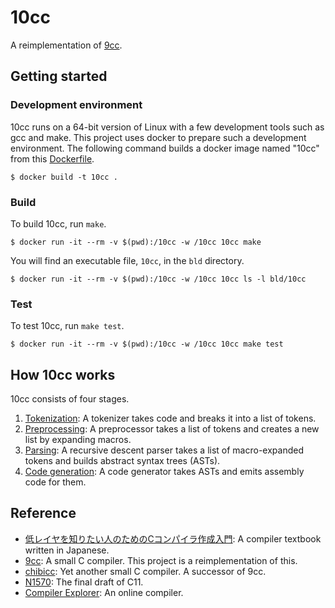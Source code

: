 # 10cc

A reimplementation of [9cc](https://github.com/rui314/9cc).

## Getting started

### Development environment

10cc runs on a 64-bit version of Linux with a few development tools such as gcc and make. This project uses docker to prepare such a development environment. The following command builds a docker image named "10cc" from this [Dockerfile](./Dockerfile).

```commandline
$ docker build -t 10cc .
```

### Build

To build 10cc, run `make`.

```commandline
$ docker run -it --rm -v $(pwd):/10cc -w /10cc 10cc make
```

You will find an executable file, `10cc`, in the `bld` directory.

```commandline
$ docker run -it --rm -v $(pwd):/10cc -w /10cc 10cc ls -l bld/10cc
```

### Test

To test 10cc, run `make test`.

```commandline
$ docker run -it --rm -v $(pwd):/10cc -w /10cc 10cc make test
```

## How 10cc works

10cc consists of four stages.

1. [Tokenization](./src/tokenize.c): A tokenizer takes code and breaks it into a list of tokens.
2. [Preprocessing](./src/preprocess.c): A preprocessor takes a list of tokens and creates a new list by expanding macros.
3. [Parsing](./src/parse.c): A recursive descent parser takes a list of macro-expanded tokens and builds abstract syntax trees (ASTs).
4. [Code generation](./src/codegen.c): A code generator takes ASTs and emits assembly code for them.

## Reference

- [低レイヤを知りたい人のためのCコンパイラ作成入門](https://www.sigbus.info/compilerbook): A compiler textbook written in Japanese.
- [9cc](https://github.com/rui314/9cc): A small C compiler. This project is a reimplementation of this.
- [chibicc](https://github.com/rui314/chibicc): Yet another small C compiler. A successor of 9cc.
- [N1570](http://www.open-std.org/jtc1/sc22/wg14/www/docs/n1570.pdf): The final draft of C11.
- [Compiler Explorer](https://godbolt.org): An online compiler.
